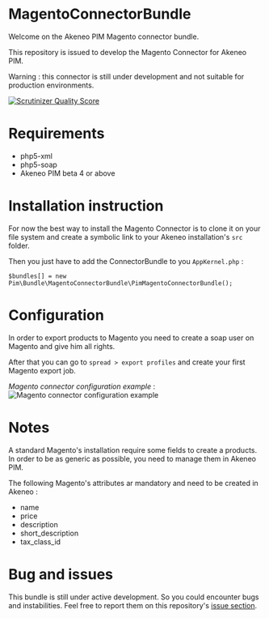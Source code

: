 # MagentoConnectorBundle

Welcome on the Akeneo PIM Magento connector bundle.

This repository is issued to develop the Magento Connector for Akeneo PIM.

Warning : this connector is still under development and not suitable for production environments.

[![Scrutinizer Quality Score](https://scrutinizer-ci.com/g/akeneo/MagentoConnectorBundle/badges/quality-score.png?s=f2f90f8746e80dc5a1e422156672bd3b0bb6658f)](https://scrutinizer-ci.com/g/akeneo/MagentoConnectorBundle/)

# Requirements

 - php5-xml
 - php5-soap
 - Akeneo PIM beta 4 or above

# Installation instruction

For now the best way to install the Magento Connector is to clone it on your file system and create a symbolic link to your Akeneo installation's `src` folder.

Then you just have to add the ConnectorBundle to you `AppKernel.php` :

    $bundles[] = new Pim\Bundle\MagentoConnectorBundle\PimMagentoConnectorBundle();

# Configuration

In order to export products to Magento you need to create a soap user on Magento and give him all rights.

After that you can go to `spread > export profiles` and create your first Magento export job.

*Magento connector configuration example* :
![Magento connector configuration example](http://i.imgur.com/thNNxtO.png)

# Notes

A standard Magento's installation require some fields to create a products. In order to be as generic as possible, you need to manage them in Akeneo PIM.

The following Magento's attributes ar mandatory and need to be created in Akeneo :

- name
- price
- description
- short_description
- tax_class_id

# Bug and issues

This bundle is still under active development. So you could encounter bugs and instabilities. Feel free to report them on this repository's [issue section](https://github.com/akeneo/MagentoConnectorBundle/issues).
